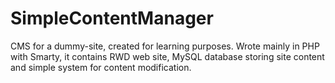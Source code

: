 # SimpleContentManager

CMS for a dummy-site, created for learning purposes. Wrote mainly in PHP with Smarty, it contains RWD web site, 
MySQL database storing site content and simple system for content modification.
